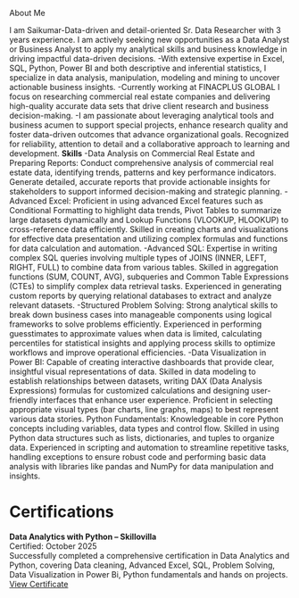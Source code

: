 About Me

I am Saikumar-Data-driven and detail-oriented Sr. Data Researcher with 3 years experience. I am actively seeking new opportunities as a Data Analyst or Business Analyst to apply my analytical skills and business knowledge in driving impactful data-driven decisions.
-With extensive expertise in Excel, SQL, Python, Power BI and both descriptive and inferential statistics, I specialize in data analysis, manipulation, modeling and mining to uncover actionable business insights.
-Currently working at FINACPLUS GLOBAL I focus on researching commercial real estate companies and delivering high-quality accurate data sets that drive client research and business decision-making.
-I am passionate about leveraging analytical tools and business acumen to support special projects, enhance research quality and foster data-driven outcomes that advance organizational goals. Recognized for reliability, attention to detail and a collaborative approach to    learning and development.
**Skills**
-Data Analysis on Commercial Real Estate and Preparing Reports: Conduct comprehensive analysis of commercial real estate data, identifying trends, patterns and key performance indicators. Generate detailed, accurate reports that provide actionable insights for             stakeholders to support informed decision-making and strategic planning.
-Advanced Excel: Proficient in using advanced Excel features such as Conditional Formatting to highlight data trends, Pivot Tables to summarize large datasets dynamically and Lookup Functions (VLOOKUP, HLOOKUP) to cross-reference data efficiently. Skilled in creating charts and visualizations for effective data presentation and utilizing complex formulas and functions for data calculation and automation.
-Advanced SQL: Expertise in writing complex SQL queries involving multiple types of JOINS (INNER, LEFT, RIGHT, FULL) to combine data from various tables. Skilled in aggregation functions (SUM, COUNT, AVG), subqueries and Common Table Expressions (CTEs) to simplify complex data retrieval tasks. Experienced in generating custom reports by querying relational databases to extract and analyze relevant datasets.
-Structured Problem Solving: Strong analytical skills to break down business cases into manageable components using logical frameworks to solve problems efficiently. Experienced in performing guesstimates to approximate values when data is limited, calculating percentiles for statistical insights and applying process skills to optimize workflows and improve operational efficiencies.
-Data Visualization in Power BI: Capable of creating interactive dashboards that provide clear, insightful visual representations of data. Skilled in data modeling to establish relationships between datasets, writing DAX (Data Analysis Expressions) formulas for customized calculations and designing user-friendly interfaces that enhance user experience. Proficient in selecting appropriate visual types (bar charts, line graphs, maps) to best represent various data stories.
Python Fundamentals: Knowledgeable in core Python concepts including variables, data types and control flow. Skilled in using Python data structures such as lists, dictionaries, and tuples to organize data. Experienced in scripting and automation to streamline repetitive tasks, handling exceptions to ensure robust code and performing basic data analysis with libraries like pandas and NumPy for data manipulation and insights.
# Certifications
**Data Analytics with Python – Skillovilla**  
  Certified: October 2025  
  Successfully completed a comprehensive certification in Data Analytics and Python, covering Data cleaning, Advanced Excel, SQL, Problem Solving, Data Visualization in Power Bi, Python fundamentals and hands on projects.
  [View Certificate]((https://www.skillovilla.com/certificate/75DFQ9R9))
